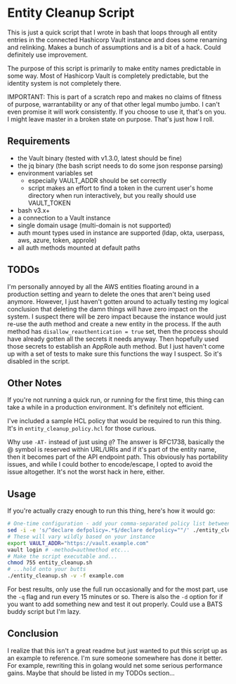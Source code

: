 # Entity Cleanup Script

This is just a quick script that I wrote in bash that loops through all entity entries in the connected Hashicorp Vault instance and does some renaming and relinking. Makes a bunch of assumptions and is a bit of a hack. Could definitely use improvement.

The purpose of this script is primarily to make entity names predictable in some way. Most of Hashicorp Vault is completely predictable, but the identity system is not completely there.

IMPORTANT: This is part of a scratch repo and makes no claims of fitness of purpose, warrantability or any of that other legal mumbo jumbo. I can't even promise it will work consistently. If you choose to use it, that's on you. I might leave master in a broken state on purpose. That's just how I roll.

## Requirements

- the Vault binary (tested with v1.3.0, latest should be fine)
- the jq binary (the bash script needs to do some json response parsing)
- environment variables set
  - especially VAULT_ADDR should be set correctly
  - script makes an effort to find a token in the current user's home directory when run interactively, but you really should use VAULT_TOKEN
- bash v3.x+
- a connection to a Vault instance
- single domain usage (multi-domain is not supported)
- auth mount types used in instance are supported (ldap, okta, userpass, aws, azure, token, approle)
- all auth methods mounted at default paths

## TODOs

I'm personally annoyed by all the AWS entities floating around in a production setting and yearn to delete the ones that aren't being used anymore. However, I just haven't gotten around to actually testing my logical conclusion that deleting the damn things will have zero impact on the system. I suspect there will be zero impact because the instance would just re-use the auth method and create a new entity in the process. If the auth method has `disallow_reauthentication = true` set, then the process should have already gotten all the secrets it needs anyway. Then hopefully used those secrets to establish an AppRole auth method. But I just haven't come up with a set of tests to make sure this functions the way I suspect. So it's disabled in the script.

## Other Notes

If you're not running a quick run, or running for the first time, this thing can take a while in a production environment. It's definitely not efficient.

I've included a sample HCL policy that would be required to run this thing. It's in `entity_cleanup_policy.hcl` for those curious.

Why use `-AT-` instead of just using `@`? The answer is RFC1738, basically the @ symbol is reserved within URL/URIs and if it's part of the entity name, then it becomes part of the API endpoint path. This obviously has portability issues, and while I could bother to encode/escape, I opted to avoid the issue altogether. It's not the worst hack in here, either.

## Usage

If you're actually crazy enough to run this thing, here's how it would go:

```bash
# One-time configuration - add your comma-separated policy list between the double quotes
sed -i -e 's/^declare defpolicy=.*$/declare defpolicy=""/' ./entity_cleanup.sh
# These will vary wildly based on your instance
export VAULT_ADDR="https://vault.example.com"
vault login # -method=authmethod etc...
# Make the script executable and...
chmod 755 entity_cleanup.sh
# ...hold onto your butts
./entity_cleanup.sh -v -f example.com
```

For best results, only use the full run occasionally and for the most part, use the `-q` flag and run every 15 minutes or so. There is also the `-d` option for if you want to add something new and test it out properly. Could use a BATS buddy script but I'm lazy.

## Conclusion

I realize that this isn't a great readme but just wanted to put this script up as an example to reference. I'm sure someone somewhere has done it better. For example, rewriting this in golang would net some serious performance gains. Maybe that should be listed in my TODOs section...
